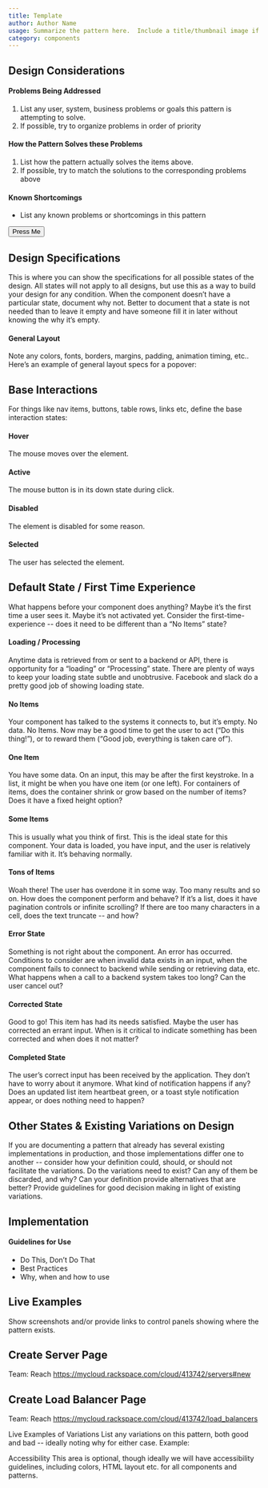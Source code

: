 ```yaml
---
title: Template
author: Author Name
usage: Summarize the pattern here.  Include a title/thumbnail image if possible.
category: components
---
```




## Design Considerations

#### Problems Being Addressed

1. List any user, system, business problems or goals this pattern is attempting to solve.
2. If possible, try to organize problems in order of priority

#### How the Pattern Solves these Problems
1. List how the pattern actually solves the items above.
2. If possible, try to match the solutions to the corresponding problems above

#### Known Shortcomings
* List any known problems or shortcomings in this pattern


<button>Press Me</button>

## Design Specifications
This is where you can show the specifications for all possible states of the  design.  All states will not apply to all designs, but use this as a way to build your design for any condition.   When the component doesn’t have a particular state, document why not.  Better to document that a state is not needed than to leave it empty and have someone fill it in later without knowing the why it’s empty.

#### General Layout
Note any colors, fonts, borders, margins, padding, animation timing, etc..  Here’s an example of general layout specs for a popover:

## Base Interactions
For things like nav items, buttons, table rows, links etc, define the base interaction states:

#### Hover
The mouse moves over the element.

#### Active
The mouse button is in its down state during click.

#### Disabled
The element is disabled for some reason.

#### Selected
The user has selected the element.

## Default State / First Time Experience
What happens before your component does anything? Maybe it’s the first time a user sees it. Maybe it’s not activated yet. Consider the first-time-experience -- does it need to be different than a “No Items” state?

#### Loading / Processing
Anytime data is retrieved from or sent to a backend or API, there is opportunity for a “loading” or “Processing” state.  There are plenty of ways to keep your loading state subtle and unobtrusive. Facebook and slack do a pretty good job of showing loading state.

#### No Items
Your component has talked to the systems it connects to, but it’s empty. No data. No Items. Now may be a good time to get the user to act (“Do this thing!”), or to reward them (“Good job, everything is taken care of”).

#### One Item
You have some data. On an input, this may be after the first keystroke. In a list, it might be when you have one item (or one left).  For containers of items, does the container shrink or grow based on the number of items?  Does it have a fixed height option?

#### Some Items
This is usually what you think of first. This is the ideal state for this component. Your data is loaded, you have input, and the user is relatively familiar with it.  It’s behaving normally.

#### Tons of Items
Woah there! The user has overdone it in some way. Too many results and so on.  How does the component perform and behave?  If it’s a list, does it have pagination controls or infinite scrolling?  If there are too many characters in a cell, does the text truncate -- and how?

#### Error State
Something is not right about the component.  An error has occurred.  Conditions to consider are when invalid data exists in an input, when the component fails to connect to backend while sending or retrieving  data, etc.  What happens when a call to a backend system takes too long?  Can the user cancel out?

#### Corrected State
Good to go! This item has had its needs satisfied.  Maybe the user has corrected an errant input.  When is it critical to indicate something has been corrected and when does it not matter?

#### Completed State
The user’s correct input has been received by the application. They don’t have to worry about it anymore.  What kind of notification happens if any?  Does an updated list item heartbeat green, or a toast style notification appear, or does nothing need to happen? 

## Other States & Existing Variations on Design
If you are documenting a pattern that already has several existing implementations in production, and those implementations differ one to another --  consider how your definition could, should, or should not facilitate the variations.  Do the variations need to exist?  Can any of them be discarded, and why?  Can your definition provide alternatives that are better?  Provide guidelines for good decision making in light of existing variations.


## Implementation

#### Guidelines for Use
* Do This, Don’t Do That
* Best Practices
* Why, when and how to use

## Live Examples
Show screenshots and/or provide links to control panels showing where the pattern exists.

## Create Server Page
Team: Reach
https://mycloud.rackspace.com/cloud/413742/servers#new

## Create Load Balancer Page
Team: Reach
https://mycloud.rackspace.com/cloud/413742/load_balancers


Live Examples of Variations
List any variations on this pattern, both good and bad -- ideally noting why for either case.  Example:


Accessibility
This area is optional, though ideally we will have accessibility guidelines, including colors, HTML layout etc. for all components and patterns.

